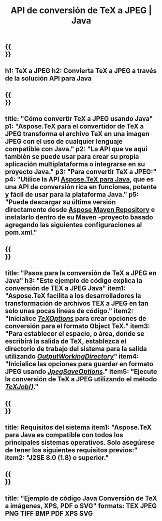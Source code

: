 ﻿---
translation: true
template: /_templates/_conversion-child-java.md
title: API de conversión de TeX a JPEG | Java
description: Funcionalidad de conversión de TeX a JPEG. Integre esta biblioteca Java local en su proyecto o use aplicaciones multiplataforma para convertir TeX a JPEG.
keywords: tex a jpeg api jpeg, tex2jpeg integrar
url: /java/conversion/tex-to-jpeg/
family: tex
platformtag: java
feature: conversion
informat: TEX
outformat: JPEG
otherformats: BMP PNG TIFF PDF XPS SVG
---

{{<section banner>}}
---
h1: TeX a JPEG
h2: Convierta TeX a JPEG a través de la solución API para Java
---

{{<section overview>}}
---
title: "Cómo convertir TeX a JPEG usando Java"
p1: "Aspose.TeX para el convertidor de TeX a JPEG transforma el archivo TeX en una imagen JPEG con el uso de cualquier lenguaje compatible con Java."
p2: "La API que ve aquí también se puede usar para crear su propia aplicación multiplataforma o integrarse en su proyecto Java."
p3: "Para convertir TeX a JPEG:"
p4: "Utilice la API [Aspose.TeX para Java](https://products.aspose.com/tex/java), que es una API de conversión rica en funciones, potente y fácil de usar para la plataforma Java."
p5: "Puede descargar su última versión directamente desde [Aspose Maven Repository](https://repository.aspose.com/tex/) e instalarlo dentro de su Maven -proyecto basado agregando las siguientes configuraciones al pom.xml."
---

{{<section feature1>}}
---
title: "Pasos para la conversión de TeX a JPEG en Java"
h3: "Este ejemplo de código explica la conversión de TEX a JPEG Java"
item1: "Aspose.TeX facilita a los desarrolladores la transformación de archivos TEX a JPEG en tan solo unas pocas líneas de código."
item2: "Inicialice [*TeXOptions*](https://reference.aspose.com/tex/java/com.aspose.tex/TeXOptions) para crear opciones de conversión para el formato Object TeX."
item3: "Para establecer el espacio, o área, donde se escribirá la salida de TeX, establezca el directorio de trabajo del sistema para la salida utilizando [*OutputWorkingDirectory*](https://reference.aspose.com/tex/java/com.aspose.tex/TeXOptions#getOutputWorkingDirectory--)"
item4: "Inicialice las opciones para guardar en formato JPEG usando [*JpegSaveOptions*](https://reference.aspose.com/tex/java/com.aspose.tex.rendering/JpegSaveOptions)."
item5: "Ejecute la conversión de TeX a JPEG utilizando el método [*TeXJob()*](https://reference.aspose.com/tex/java/com.aspose.tex/TeXJob)."
---

{{<section feature2>}}
---
title: Requisitos del sistema
item1: "Aspose.TeX para Java es compatible con todos los principales sistemas operativos. Solo asegúrese de tener los siguientes requisitos previos:"
item2: "J2SE 8.0 (1.8) o superior."
---

{{<section widget>}}
---
title: "Ejemplo de código Java Conversión de TeX a imágenes, XPS, PDF o SVG"
formats: TEX JPEG PNG TIFF BMP PDF XPS SVG
---
